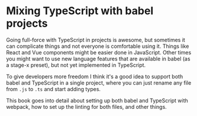 # Mixing TypeScript with babel projects

Going full-force with TypeScript in projects is awesome, but sometimes it can complicate things and not everyone is comfortable using it. Things like React and Vue components might be easier done in JavaScript. Other times you might want to use new language features that are available in babel \(as a stage-x preset\), but not yet implemented in TypeScript.

To give developers more freedom I think it's a good idea to support both babel and TypeScript in a single project, where you can just rename any file from `.js` to `.ts` and start adding types.

This book goes into detail about setting up both babel and TypeScript with webpack, how to set up the linting for both files, and other things.

